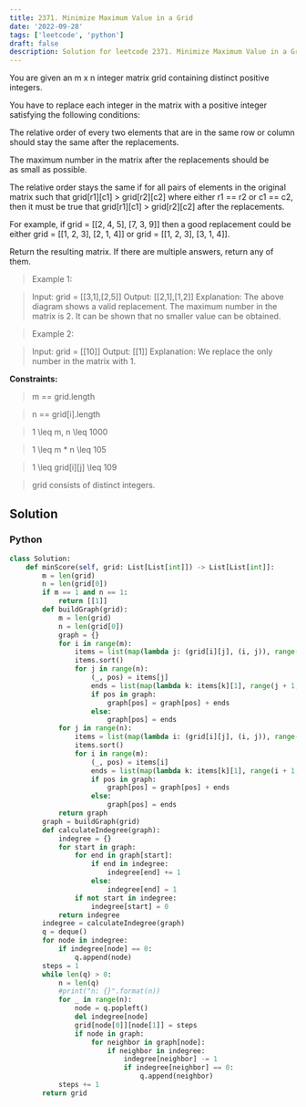 ```yaml
---
title: 2371. Minimize Maximum Value in a Grid
date: '2022-09-28'
tags: ['leetcode', 'python']
draft: false
description: Solution for leetcode 2371. Minimize Maximum Value in a Grid
---
```




You are given an m x n integer matrix grid containing distinct positive integers.

You have to replace each integer in the matrix with a positive integer satisfying the following conditions:

The relative order of every two elements that are in the same row or column should stay the same after the replacements.

The maximum number in the matrix after the replacements should be as small as possible.

The relative order stays the same if for all pairs of elements in the original matrix such that grid[r1][c1] > grid[r2][c2] where either r1 <TeX>=</TeX><TeX>=</TeX> r2 or c1 <TeX>=</TeX><TeX>=</TeX> c2, then it must be true that grid[r1][c1] > grid[r2][c2] after the replacements.

For example, if grid <TeX>=</TeX> [[2, 4, 5], [7, 3, 9]] then a good replacement could be either grid <TeX>=</TeX> [[1, 2, 3], [2, 1, 4]] or grid <TeX>=</TeX> [[1, 2, 3], [3, 1, 4]].

Return the resulting matrix. If there are multiple answers, return any of them.

 > Example 1:

 > Input: grid <TeX>=</TeX> [[3,1],[2,5]]
 > Output: [[2,1],[1,2]]
 > Explanation: The above diagram shows a valid replacement.
 > The maximum number in the matrix is 2. It can be shown that no smaller value can be obtained.

 > Example 2:

 > Input: grid <TeX>=</TeX> [[10]]
 > Output: [[1]]
 > Explanation: We replace the only number in the matrix with 1.

**Constraints:**

 > m <TeX>==</TeX> grid.length

 > n <TeX>==</TeX> grid[i].length

 > 1 <TeX>\leq</TeX> m, n <TeX>\leq</TeX> 1000

 > 1 <TeX>\leq</TeX> m * n <TeX>\leq</TeX> 105

 > 1 <TeX>\leq</TeX> grid[i][j] <TeX>\leq</TeX> 109

 > grid consists of distinct integers.

## Solution

### Python
```python
class Solution:
    def minScore(self, grid: List[List[int]]) -> List[List[int]]:
        m = len(grid)
        n = len(grid[0])
        if m == 1 and n == 1:
            return [[1]]
        def buildGraph(grid):
            m = len(grid)
            n = len(grid[0])
            graph = {}
            for i in range(m):
                items = list(map(lambda j: (grid[i][j], (i, j)), range(n)))
                items.sort()
                for j in range(n):
                    (_, pos) = items[j]
                    ends = list(map(lambda k: items[k][1], range(j + 1, n)))
                    if pos in graph:
                        graph[pos] = graph[pos] + ends
                    else:
                        graph[pos] = ends
            for j in range(n):
                items = list(map(lambda i: (grid[i][j], (i, j)), range(m)))
                items.sort()
                for i in range(m):
                    (_, pos) = items[i]
                    ends = list(map(lambda k: items[k][1], range(i + 1, m)))
                    if pos in graph:
                        graph[pos] = graph[pos] + ends
                    else:
                        graph[pos] = ends
            return graph
        graph = buildGraph(grid)
        def calculateIndegree(graph):
            indegree = {}
            for start in graph:
                for end in graph[start]:
                    if end in indegree:
                        indegree[end] += 1
                    else:
                        indegree[end] = 1
                if not start in indegree:
                    indegree[start] = 0
            return indegree
        indegree = calculateIndegree(graph)
        q = deque()
        for node in indegree:
            if indegree[node] == 0:
                q.append(node)
        steps = 1
        while len(q) > 0:
            n = len(q)
            #print("n: {}".format(n))
            for _ in range(n):
                node = q.popleft()
                del indegree[node]
                grid[node[0]][node[1]] = steps
                if node in graph:
                    for neighbor in graph[node]:
                        if neighbor in indegree:
                            indegree[neighbor] -= 1
                            if indegree[neighbor] == 0:
                                q.append(neighbor)
            steps += 1
        return grid
  
```
